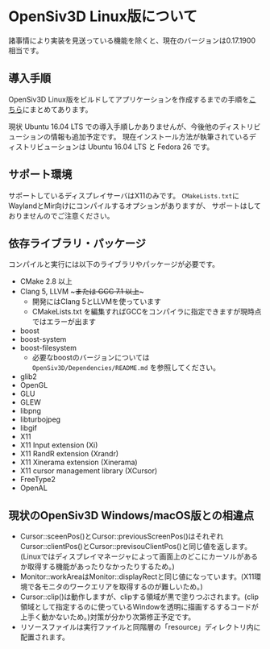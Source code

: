 # OpenSiv3D Linux版について
諸事情により実装を見送っている機能を除くと、現在のバージョンは0.17.1900相当です。

## 導入手順
OpenSiv3D Linux版をビルドしてアプリケーションを作成するまでの手順を[こちら](INSTALL.md)にまとめてあります。

現状 Ubuntu 16.04 LTS での導入手順しかありませんが、今後他のディストリビューションの情報も追加予定です。
現在インストール方法が執筆されているディストリビューションは Ubuntu 16.04 LTS と Fedora 26 です。

## サポート環境
サポートしているディスプレイサーバはX11のみです。
`CMakeLists.txt`にWaylandとMir向けにコンパイルするオプションがありますが、
サポートはしておりませんのでご注意ください。

## 依存ライブラリ・パッケージ
コンパイルと実行には以下のライブラリやパッケージが必要です。
- CMake 2.8 以上
- Clang 5, LLVM ~~~または GCC 7.1 以上~~~
  - 開発にはClang 5とLLVMを使っています
  - CMakeLists.txt を編集すればGCCをコンパイラに指定できますが現時点ではエラーが出ます
- boost
- boost-system
- boost-filesystem
  - 必要なboostのバージョンについては `OpenSiv3D/Dependencies/README.md` を参照してください。
- glib2
- OpenGL
- GLU
- GLEW
- libpng
- libturbojpeg
- libgif
- X11
- X11 Input extension (Xi)
- X11 RandR extension (Xrandr)
- X11 Xinerama extension (Xinerama)
- X11 cursor management library (XCursor)
- FreeType2
- OpenAL


## 現状のOpenSiv3D Windows/macOS版との相違点
- Cursor::sceenPos()とCursor::previousScreenPos()はそれぞれCursor::clientPos()とCursor::previsouClientPos()と同じ値を返します。(Linuxではディスプレイマネージャによって画面上のどこにカーソルがあるか取得する機能があったりなかったりするため。)
- Monitor::workAreaはMonitor::displayRectと同じ値になっています。(X11環境で各モニタのワークエリアを取得するのが難しいため。)
- Cursor::clip()は動作しますが、clipする領域が黒で塗りつぶされます。(clip領域として指定するのに使っているWindowを透明に描画するするコードが上手く動かないため。)対策が分かり次第修正予定です。
- リソースファイルは実行ファイルと同階層の「resource」ディレクトリ内に配置されます。

